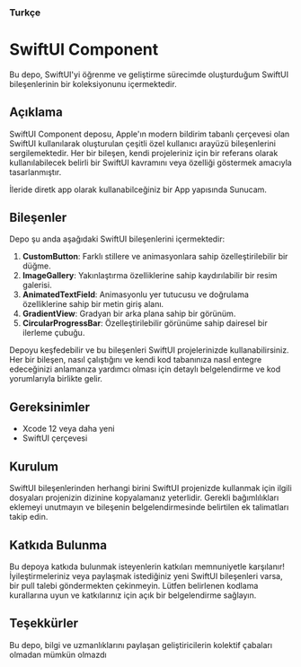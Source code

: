 ### Turkçe

# SwiftUI Component

Bu depo, SwiftUI'yi öğrenme ve geliştirme sürecimde oluşturduğum SwiftUI bileşenlerinin bir koleksiyonunu içermektedir.

## Açıklama

SwiftUI Component deposu, Apple'ın modern bildirim tabanlı çerçevesi olan SwiftUI kullanılarak oluşturulan çeşitli özel kullanıcı arayüzü bileşenlerini sergilemektedir. Her bir bileşen, kendi projeleriniz için bir referans olarak kullanılabilecek belirli bir SwiftUI kavramını veya özelliği göstermek amacıyla tasarlanmıştır.

İleride diretk app olarak kullanabilceğiniz bir App yapısında Sunucam.

## Bileşenler

Depo şu anda aşağıdaki SwiftUI bileşenlerini içermektedir:

1. **CustomButton**: Farklı stillere ve animasyonlara sahip özelleştirilebilir bir düğme.
2. **ImageGallery**: Yakınlaştırma özelliklerine sahip kaydırılabilir bir resim galerisi.
3. **AnimatedTextField**: Animasyonlu yer tutucusu ve doğrulama özelliklerine sahip bir metin giriş alanı.
4. **GradientView**: Gradyan bir arka plana sahip bir görünüm.
5. **CircularProgressBar**: Özelleştirilebilir görünüme sahip dairesel bir ilerleme çubuğu.

Depoyu keşfedebilir ve bu bileşenleri SwiftUI projelerinizde kullanabilirsiniz. Her bir bileşen, nasıl çalıştığını ve kendi kod tabanınıza nasıl entegre edeceğinizi anlamanıza yardımcı olması için detaylı belgelendirme ve kod yorumlarıyla birlikte gelir.

## Gereksinimler

- Xcode 12 veya daha yeni
- SwiftUI çerçevesi

## Kurulum

SwiftUI bileşenlerinden herhangi birini SwiftUI projenizde kullanmak için ilgili dosyaları projenizin dizinine kopyalamanız yeterlidir. Gerekli bağımlılıkları eklemeyi unutmayın ve bileşenin belgelendirmesinde belirtilen ek talimatları takip edin.

## Katkıda Bulunma

Bu depoya katkıda bulunmak isteyenlerin katkıları memnuniyetle karşılanır! İyileştirmeleriniz veya paylaşmak istediğiniz yeni SwiftUI bileşenleri varsa, bir pull talebi göndermekten çekinmeyin. Lütfen belirlenen kodlama kurallarına uyun ve katkılarınız için açık bir belgelendirme sağlayın.


## Teşekkürler

Bu depo, bilgi ve uzmanlıklarını paylaşan geliştiricilerin kolektif çabaları olmadan mümkün olmazdı

